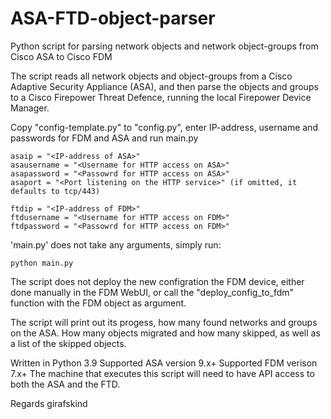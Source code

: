 # ASA-FTD-object-parser
Python script for parsing network objects and network object-groups from Cisco ASA to Cisco FDM

The script reads all network objects and object-groups from a Cisco Adaptive Security Appliance (ASA), and then parse the objects and groups to a Cisco Firepower Threat Defence, running the local Firepower Device Manager.

Copy "config-template.py" to "config.py", enter IP-address, username and passwords for FDM and ASA and run main.py

    asaip = "<IP-address of ASA>"
    asausername = "<Username for HTTP access on ASA>"
    asapassword = "<Passowrd for HTTP access on ASA>"
    asaport = "<Port listening on the HTTP service>" (if omitted, it defaults to tcp/443)

    ftdip = "<IP-address of FDM>"
    ftdusername = "<Username for HTTP access on FDM>"
    ftdpassword = "<Passowrd for HTTP access on FDM>"


'main.py' does not take any arguments, simply run:

    python main.py

The script does not deploy the new configration the FDM device, either done manually in the FDM WebUI, or call the "deploy_config_to_fdm" function with the FDM object as argument. 

The script will print out its progess, how many found networks and groups on the ASA. 
How many objects migrated and how many skipped, as well as a list of the skipped objects.


Written in Python 3.9
Supported ASA version 9.x+
Supported FDM verison 7.x+
The machine that executes this script will need to have API access to both the ASA and the FTD.

Regards girafskind

